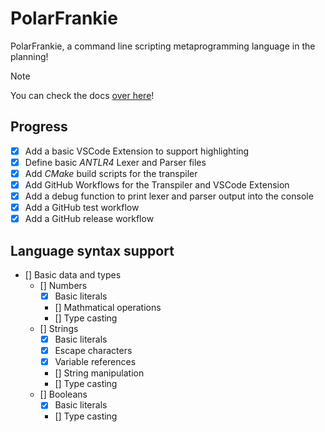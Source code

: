 # PolarFrankie

PolarFrankie, a command line scripting metaprogramming language in the planning!

> [!NOTE]
> You can check the docs [over here](https://docs.ender.ing/docs/frankie/intro/)!

## Progress

- [x] Add a basic VSCode Extension to support highlighting
- [x] Define basic *ANTLR4* Lexer and Parser files
- [x] Add *CMake* build scripts for the transpiler
- [x] Add GitHub Workflows for the Transpiler and VSCode Extension
- [x] Add a debug function to print lexer and parser output into the console
- [x] Add a GitHub test workflow
- [x] Add a GitHub release workflow

## Language syntax support

- [] Basic data and types
  - [] Numbers
    - [x] Basic literals
    - [] Mathmatical operations
    - [] Type casting
  - [] Strings
    - [x] Basic literals
    - [x] Escape characters
    - [x] Variable references
    - [] String manipulation
    - [] Type casting
  - [] Booleans
    - [x] Basic literals
    - [] Type casting
